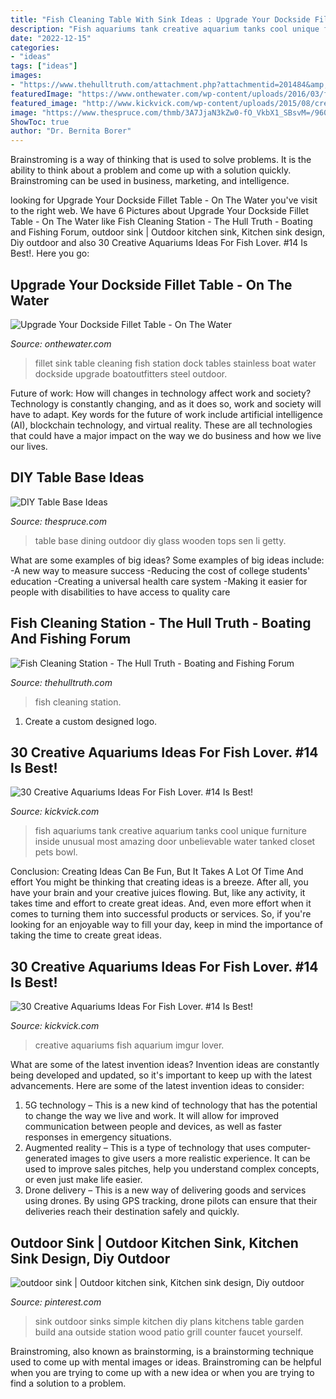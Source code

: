 ```yaml
---
title: "Fish Cleaning Table With Sink Ideas : Upgrade Your Dockside Fillet Table"
description: "Fish aquariums tank creative aquarium tanks cool unique furniture inside unusual most amazing door unbelievable water tanked closet pets bowl"
date: "2022-12-15"
categories:
- "ideas"
tags: ["ideas"]
images:
- "https://www.thehulltruth.com/attachment.php?attachmentid=201484&amp;stc=1&amp;d=1320514119"
featuredImage: "https://www.onthewater.com/wp-content/uploads/2016/03/fish-cleaning-station-sink-550x550.jpg"
featured_image: "http://www.kickvick.com/wp-content/uploads/2015/08/creative-aquariums-18.jpg"
image: "https://www.thespruce.com/thmb/3A7JjaN3kZw0-fO_VkbX1_SBsvM=/960x0/filters:no_upscale():max_bytes(150000):strip_icc()/an-outdoor-wooden-dining-table-with-two-glasses-and-a-small-potted-plant-on-it-1211671472-f4a9f56fd1a846a4b0a7caca7dc4d9b9.jpg"
ShowToc: true
author: "Dr. Bernita Borer"
---
```



Brainstroming is a way of thinking that is used to solve problems. It is the ability to think about a problem and come up with a solution quickly. Brainstroming can be used in business, marketing, and intelligence.

	

		
looking for Upgrade Your Dockside Fillet Table - On The Water you've visit to the right web. We have 6 Pictures about Upgrade Your Dockside Fillet Table - On The Water like Fish Cleaning Station - The Hull Truth - Boating and Fishing Forum, outdoor sink | Outdoor kitchen sink, Kitchen sink design, Diy outdoor and also 30 Creative Aquariums Ideas For Fish Lover. #14 Is Best!. Here you go:
		
    
## Upgrade Your Dockside Fillet Table - On The Water

<img loading=lazy src="https://www.onthewater.com/wp-content/uploads/2016/03/fish-cleaning-station-sink-550x550.jpg" onerror="this.onerror=null;this.src='https://tse4.mm.bing.net/th?id=OIP.Jd1GeuTuw24UTZdPE84Z1AHaHa&amp;pid=15.1';" alt="Upgrade Your Dockside Fillet Table - On The Water">

_Source: onthewater.com_

>fillet sink table cleaning fish station dock tables stainless boat water dockside upgrade boatoutfitters steel outdoor. 

	

Future of work: How will changes in technology affect work and society?
Technology is constantly changing, and as it does so, work and society will have to adapt. Key words for the future of work include artificial intelligence (AI), blockchain technology, and virtual reality. These are all technologies that could have a major impact on the way we do business and how we live our lives.

    
## DIY Table Base Ideas

<img loading=lazy src="https://www.thespruce.com/thmb/3A7JjaN3kZw0-fO_VkbX1_SBsvM=/960x0/filters:no_upscale():max_bytes(150000):strip_icc()/an-outdoor-wooden-dining-table-with-two-glasses-and-a-small-potted-plant-on-it-1211671472-f4a9f56fd1a846a4b0a7caca7dc4d9b9.jpg" onerror="this.onerror=null;this.src='https://tse3.mm.bing.net/th?id=OIP.G6IwZwGYkgHxD8Tlktuz5gHaE8&amp;pid=15.1';" alt="DIY Table Base Ideas">

_Source: thespruce.com_

>table base dining outdoor diy glass wooden tops sen li getty. 

	

What are some examples of big ideas?
Some examples of big ideas include: 
-A new way to measure success 
-Reducing the cost of college students' education 
-Creating a universal health care system
-Making it easier for people with disabilities to have access to quality care

    
## Fish Cleaning Station - The Hull Truth - Boating And Fishing Forum

<img loading=lazy src="https://www.thehulltruth.com/attachment.php?attachmentid=201484&amp;stc=1&amp;d=1320514119" onerror="this.onerror=null;this.src='https://tse3.mm.bing.net/th?id=OIP.dOS5hRKrJdrCdp-G0iGDGAHaE9&amp;pid=15.1';" alt="Fish Cleaning Station - The Hull Truth - Boating and Fishing Forum">

_Source: thehulltruth.com_

>fish cleaning station. 

	

1. Create a custom designed logo.

    
## 30 Creative Aquariums Ideas For Fish Lover. #14 Is Best!

<img loading=lazy src="http://www.kickvick.com/wp-content/uploads/2015/08/creative-aquariums-18.jpg" onerror="this.onerror=null;this.src='https://tse3.mm.bing.net/th?id=OIP.kkwreaNBu1pKcThclGqQXQHaJ4&amp;pid=15.1';" alt="30 Creative Aquariums Ideas For Fish Lover. #14 Is Best!">

_Source: kickvick.com_

>fish aquariums tank creative aquarium tanks cool unique furniture inside unusual most amazing door unbelievable water tanked closet pets bowl. 

	

Conclusion: Creating Ideas Can Be Fun, But It Takes A Lot Of Time And effort
You might be thinking that creating ideas is a breeze. After all, you have your brain and your creative juices flowing. But, like any activity, it takes time and effort to create great ideas. And, even more effort when it comes to turning them into successful products or services. So, if you're looking for an enjoyable way to fill your day, keep in mind the importance of taking the time to create great ideas.

    
## 30 Creative Aquariums Ideas For Fish Lover. #14 Is Best!

<img loading=lazy src="http://www.kickvick.com/wp-content/uploads/2015/08/creative-aquariums-13.jpg" onerror="this.onerror=null;this.src='https://tse1.mm.bing.net/th?id=OIP.LoH58CrhjNA-1zSyZ37wAwHaFj&amp;pid=15.1';" alt="30 Creative Aquariums Ideas For Fish Lover. #14 Is Best!">

_Source: kickvick.com_

>creative aquariums fish aquarium imgur lover. 

	

What are some of the latest invention ideas?
Invention ideas are constantly being developed and updated, so it's important to keep up with the latest advancements. Here are some of the latest invention ideas to consider:
1. 5G technology – This is a new kind of technology that has the potential to change the way we live and work. It will allow for improved communication between people and devices, as well as faster responses in emergency situations.
2. Augmented reality – This is a type of technology that uses computer-generated images to give users a more realistic experience. It can be used to improve sales pitches, help you understand complex concepts, or even just make life easier.
3. Drone delivery – This is a new way of delivering goods and services using drones. By using GPS tracking, drone pilots can ensure that their deliveries reach their destination safely and quickly.

    
## Outdoor Sink | Outdoor Kitchen Sink, Kitchen Sink Design, Diy Outdoor

<img loading=lazy src="https://i.pinimg.com/originals/d8/a5/92/d8a59217bbe127dafac13811c146b3cb.jpg" onerror="this.onerror=null;this.src='https://tse1.mm.bing.net/th?id=OIP.FdfefUMW-MDf-js6HSsCWQHaFj&amp;pid=15.1';" alt="outdoor sink | Outdoor kitchen sink, Kitchen sink design, Diy outdoor">

_Source: pinterest.com_

>sink outdoor sinks simple kitchen diy plans kitchens table garden build ana outside station wood patio grill counter faucet yourself. 

	

Brainstroming, also known as brainstorming, is a brainstorming technique used to come up with mental images or ideas. Brainstroming can be helpful when you are trying to come up with a new idea or when you are trying to find a solution to a problem.

